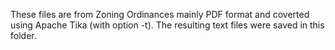 These files are from Zoning Ordinances mainly PDF format and coverted using Apache Tika (with option -t).  The resulting text files were saved in this folder.
